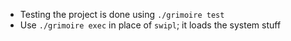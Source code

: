 - Testing the project is done using `./grimoire test`
- Use `./grimoire exec` in place of `swipl`; it loads the system stuff